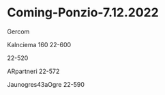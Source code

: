 # Coming-Ponzio-7.12.2022

Gercom 

Kalnciema 160 22-600

22-520

ARpartneri 22-572

Jaunogres43aOgre 22-590 

